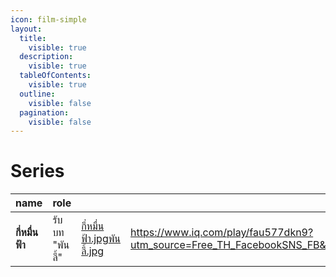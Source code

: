```yaml
---
icon: film-simple
layout:
  title:
    visible: true
  description:
    visible: true
  tableOfContents:
    visible: true
  outline:
    visible: false
  pagination:
    visible: false
---
```


# Series

<table data-column-title-hidden data-view="cards"><thead><tr><th>name</th><th>role</th><th data-hidden data-card-cover data-type="files"></th><th data-hidden data-card-target data-type="content-ref"></th></tr></thead><tbody><tr><td><strong>กี่หมื่นฟ้า</strong></td><td>รับบท "พันลี้"</td><td><a href="../.gitbook/assets/กี่หมื่นฟ้า.jpg">กี่หมื่นฟ้า.jpg</a><a href="../.gitbook/assets/พันลี้.jpg">พันลี้.jpg</a></td><td><a href="https://www.iq.com/play/fau577dkn9?utm_source=Free_TH_FacebookSNS_FB&#x26;utm_medium=Picture&#x26;utm_campaign=IQIYI_IQIYI_CP_FB_ALL_TH_Your%2BSky_1111_Your%2BSky&#x26;utm_term=null&#x26;utm_content=null&#x26;is_retargeting=false&#x26;version=2&#x26;lang=en_us&#x26;sh_pltf=4">https://www.iq.com/play/fau577dkn9?utm_source=Free_TH_FacebookSNS_FB&#x26;utm_medium=Picture&#x26;utm_campaign=IQIYI_IQIYI_CP_FB_ALL_TH_Your%2BSky_1111_Your%2BSky&#x26;utm_term=null&#x26;utm_content=null&#x26;is_retargeting=false&#x26;version=2&#x26;lang=en_us&#x26;sh_pltf=4</a></td></tr></tbody></table>
